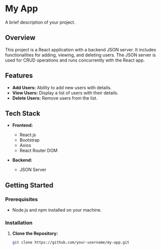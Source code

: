 # My App

A brief description of your project.

## Overview

This project is a React application with a backend JSON server. It includes functionalities for adding, viewing, and deleting users. The JSON server is used for CRUD operations and runs concurrently with the React app.

## Features

- **Add Users:** Ability to add new users with details.
- **View Users:** Display a list of users with their details.
- **Delete Users:** Remove users from the list.

## Tech Stack

- **Frontend:**
  - React.js
  - Bootstrap
  - Axios
  - React Router DOM

- **Backend:**
  - JSON Server

## Getting Started

### Prerequisites

- Node.js and npm installed on your machine.

### Installation

1. **Clone the Repository:**

   ```bash
   git clone https://github.com/your-username/my-app.git
